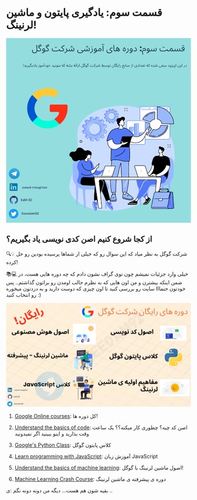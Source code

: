 # قسمت سوم: یادگیری پایتون و ماشین لرنینگ! 
![Intro](Images/Cover_persian_ep3.png)
## از کجا شروع کنیم اصن کدی نویسی یاد بگیریم؟

🔍💡 شرکت گوگل به نظر میاد که این سوال رو که خیلی از شماها پرسیده بودین رو حل کرده! 


📚💻 خیلی وارد جزئیات نمیشم چون توی گراف نشون دادم که چه دوره هایی هست، در ضمن اینکه بیشترن و من اون هایی که به نظرم جالب اومدن رو براتون گذاشتم.. پس خودتون حتمااا سایت رو بررسی کنید تا اون چیزی که دوست دارید و به دردتون میخوره رو انتخاب کنید :) 

![Intro](Images/Google_Learn_Persian.png)


1. [Google Online courses](https://learndigital.withgoogle.com/digitalgarage/courses?category=data): کل دوره ها! 

2. [Understand the basics of code](https://learndigital.withgoogle.com/digitalgarage/course/basics-code): اصن کد چیه؟ چطوری کار میکنه؟؟ یک ساعت وقت بذارید و اینو ببینید اگر نمیدونید

3.  [Google's Python Class](https://developers.google.com/edu/python): کلاس پایتون گوگل

4. [Learn programming with JavaScript](https://learndigital.withgoogle.com/digitalgarage/course/learn-programming-with-javascript): آموزش زبان JavaScript
   
5. [Understand the basics of machine learning](https://learndigital.withgoogle.com/digitalgarage/course/machine-learning-basics): اصول ماشین لرنینگ با گوگل!

6. [Machine Learning Crash Course](https://learndigital.withgoogle.com/digitalgarage/course/machine-learning-crash-course): دوره ی پیشرفته ی ماشین لرنینگ


بقیه شون هم هست... دیگه من دونه دونه نگم :ی ..

